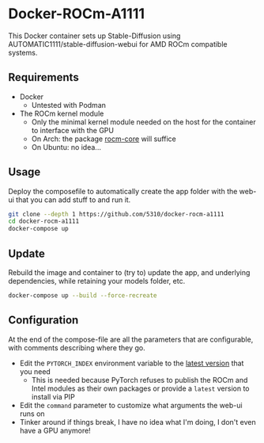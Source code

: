 # Docker-ROCm-A1111

This Docker container sets up Stable-Diffusion using AUTOMATIC1111/stable-diffusion-webui for AMD ROCm compatible systems.

## Requirements

- Docker
  - Untested with Podman
- The ROCm kernel module
  - Only the minimal kernel module needed on the host for the container to interface with the GPU
  - On Arch: the package [rocm-core](https://archlinux.org/packages/extra/x86_64/rocm-core/) will suffice
  - On Ubuntu: no idea...

## Usage

Deploy the composefile to automatically create the app folder with the web-ui that you can add stuff to and run it.

```bash
git clone --depth 1 https://github.com/5310/docker-rocm-a1111
cd docker-rocm-a1111
docker-compose up
```

## Update

Rebuild the image and container to (try to) update the app, and underlying dependencies, while retaining your models folder, etc.

```bash
docker-compose up --build --force-recreate
```

## Configuration

At the end of the compose-file are all the parameters that are configurable, with comments describing where they go.

- Edit the `PYTORCH_INDEX` environment variable to the [latest version](https://pytorch.org/get-started/locally/) that you need
  - This is needed because PyTorch refuses to publish the ROCm and Intel modules as their own packages or provide a `latest` version to install via PIP
- Edit the `command` parameter to customize what arguments the web-ui runs on
- Tinker around if things break, I have no idea what I'm doing, I don't even have a GPU anymore!